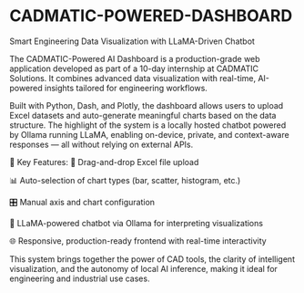 # CADMATIC-POWERED-DASHBOARD
Smart Engineering Data Visualization with LLaMA-Driven Chatbot

The CADMATIC-Powered AI Dashboard is a production-grade web application developed as part of a 10-day internship at CADMATIC Solutions. It combines advanced data visualization with real-time, AI-powered insights tailored for engineering workflows.

Built with Python, Dash, and Plotly, the dashboard allows users to upload Excel datasets and auto-generate meaningful charts based on the data structure. The highlight of the system is a locally hosted chatbot powered by Ollama running LLaMA, enabling on-device, private, and context-aware responses — all without relying on external APIs.

🔧 Key Features:
📁 Drag-and-drop Excel file upload

📊 Auto-selection of chart types (bar, scatter, histogram, etc.)

🎛️ Manual axis and chart configuration

🤖 LLaMA-powered chatbot via Ollama for interpreting visualizations

🌐 Responsive, production-ready frontend with real-time interactivity

This system brings together the power of CAD tools, the clarity of intelligent visualization, and the autonomy of local AI inference, making it ideal for engineering and industrial use cases.

